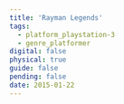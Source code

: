 ```yaml
---
title: 'Rayman Legends'
tags:
  - platform_playstation-3
  - genre_platformer
digital: false
physical: true
guide: false
pending: false
date: 2015-01-22
---
```

